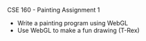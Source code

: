 CSE 160 - Painting Assignment 1

* Write a painting program using WebGL
* Use WebGL to make a fun drawing (T-Rex)